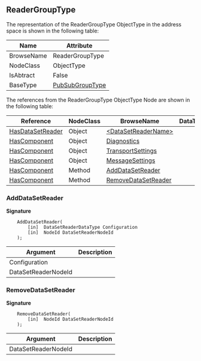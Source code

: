 <!-- objecttype -->
## ReaderGroupType

The representation of the ReaderGroupType ObjectType in the address space is shown in the following table:  

|Name|Attribute|
|---|---|
|BrowseName|ReaderGroupType|
|NodeClass|ObjectType|
|IsAbtract|False|
|BaseType|[PubSubGroupType](../../../Part14/ObjectTypes/PubSubGroupType/readme.md)|

The references from the ReaderGroupType ObjectType Node are shown in the following table:  

|Reference|NodeClass|BrowseName|DataType|TypeDefinition|ModellingRule|
|---|---|---|---|---|---|
|[HasDataSetReader](../../../Part14/ReferenceTypes/HasDataSetReader/readme.md)|Object|[&lt;DataSetReaderName&gt;](#&lt;DataSetReaderName&gt;)||[DataSetReaderType](../../Part14/ObjectTypes/DataSetReaderType/readme.md)|[OptionalPlaceholder](../../Objects/OptionalPlaceholder/readme.md)|
|[HasComponent](../../../Part3/ReferenceTypes/HasComponent/readme.md)|Object|[Diagnostics](#Diagnostics)||[PubSubDiagnosticsReaderGroupType](../../Part14/ObjectTypes/PubSubDiagnosticsReaderGroupType/readme.md)|[Optional](../../Objects/Optional/readme.md)|
|[HasComponent](../../../Part3/ReferenceTypes/HasComponent/readme.md)|Object|[TransportSettings](#TransportSettings)||[ReaderGroupTransportType](../../Part14/ObjectTypes/ReaderGroupTransportType/readme.md)|[Optional](../../Objects/Optional/readme.md)|
|[HasComponent](../../../Part3/ReferenceTypes/HasComponent/readme.md)|Object|[MessageSettings](#MessageSettings)||[ReaderGroupMessageType](../../Part14/ObjectTypes/ReaderGroupMessageType/readme.md)|[Optional](../../Objects/Optional/readme.md)|
|[HasComponent](../../../Part3/ReferenceTypes/HasComponent/readme.md)|Method|[AddDataSetReader](#AddDataSetReader)|||[Optional](../../Objects/Optional/readme.md)|
|[HasComponent](../../../Part3/ReferenceTypes/HasComponent/readme.md)|Method|[RemoveDataSetReader](#RemoveDataSetReader)|||[Optional](../../Objects/Optional/readme.md)|

### <a name="AddDataSetReader"></a>AddDataSetReader

**Signature**
```
    AddDataSetReader(
        [in]  DataSetReaderDataType Configuration
        [in]  NodeId DataSetReaderNodeId
    );
```

|Argument|Description|
|---|---|
|Configuration||
|DataSetReaderNodeId||

### <a name="RemoveDataSetReader"></a>RemoveDataSetReader

**Signature**
```
    RemoveDataSetReader(
        [in]  NodeId DataSetReaderNodeId
    );
```

|Argument|Description|
|---|---|
|DataSetReaderNodeId||


